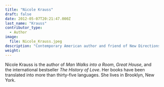 ```yaml
---
title: "Nicole Krauss"
draft: false
date: 2012-05-07T20:21:47.000Z
last_name: "Krauss"
contributor_type:
  - Author
image:
  file: Nicole_Krauss.jpeg
description: "Contemporary American author and friend of New Directions"
weight:
---
```


Nicole Krauss is the author of _Man Walks into a Room_, _Great House_, and the international bestseller _The History of Love_. Her books have been translated into more than thirty-five languages. She lives in Brooklyn, New York.

